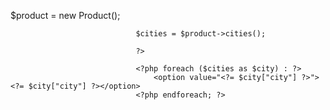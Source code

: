 $product = new Product();

                                $cities = $product->cities();

                                ?>
                                
                                <?php foreach ($cities as $city) : ?>
                                    <option value="<?= $city["city"] ?>"><?= $city["city"] ?></option>
                                <?php endforeach; ?>